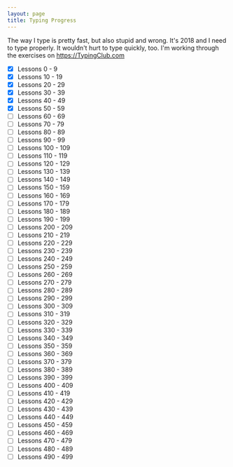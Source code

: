 ```yaml
---
layout: page
title: Typing Progress
---
```

The way I type is pretty fast, but also stupid and wrong. It's 2018 and I need to type properly. It wouldn't hurt to type quickly, too. I'm working through the exercises on <https://TypingClub.com>

- [x] Lessons 0 - 9
- [x] Lessons 10 - 19
- [x] Lessons 20 - 29
- [x] Lessons 30 - 39
- [x] Lessons 40 - 49
- [x] Lessons 50 - 59
- [ ] Lessons 60 - 69
- [ ] Lessons 70 - 79
- [ ] Lessons 80 - 89
- [ ] Lessons 90 - 99
- [ ] Lessons 100 - 109
- [ ] Lessons 110 - 119
- [ ] Lessons 120 - 129
- [ ] Lessons 130 - 139
- [ ] Lessons 140 - 149
- [ ] Lessons 150 - 159
- [ ] Lessons 160 - 169
- [ ] Lessons 170 - 179
- [ ] Lessons 180 - 189
- [ ] Lessons 190 - 199
- [ ] Lessons 200 - 209
- [ ] Lessons 210 - 219
- [ ] Lessons 220 - 229
- [ ] Lessons 230 - 239
- [ ] Lessons 240 - 249
- [ ] Lessons 250 - 259
- [ ] Lessons 260 - 269
- [ ] Lessons 270 - 279
- [ ] Lessons 280 - 289
- [ ] Lessons 290 - 299
- [ ] Lessons 300 - 309
- [ ] Lessons 310 - 319
- [ ] Lessons 320 - 329
- [ ] Lessons 330 - 339
- [ ] Lessons 340 - 349
- [ ] Lessons 350 - 359
- [ ] Lessons 360 - 369
- [ ] Lessons 370 - 379
- [ ] Lessons 380 - 389
- [ ] Lessons 390 - 399
- [ ] Lessons 400 - 409
- [ ] Lessons 410 - 419
- [ ] Lessons 420 - 429
- [ ] Lessons 430 - 439
- [ ] Lessons 440 - 449
- [ ] Lessons 450 - 459
- [ ] Lessons 460 - 469
- [ ] Lessons 470 - 479
- [ ] Lessons 480 - 489
- [ ] Lessons 490 - 499
